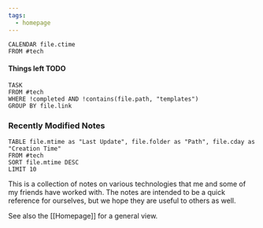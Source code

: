```yaml
---
tags:
  - homepage
---
```


```dataview
CALENDAR file.ctime
FROM #tech 
```

#### Things left TODO

```dataview
TASK
FROM #tech  
WHERE !completed AND !contains(file.path, "templates")
GROUP BY file.link
```


### Recently Modified Notes

```dataview
TABLE file.mtime as "Last Update", file.folder as "Path", file.cday as "Creation Time"
FROM #tech 
SORT file.mtime DESC
LIMIT 10
```

This is a collection of notes on various technologies that me and some of my friends have worked with. The notes are intended to be a quick reference for ourselves, but we hope they are useful to others as well.

See also the [[Homepage]] for a general view.
